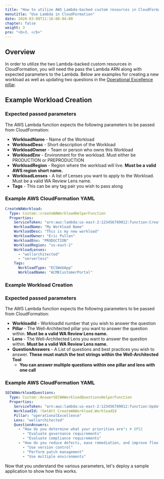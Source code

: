 ```yaml
---
title: "How to utilize AWS Lambda-backed custom resources in CloudFormation"
menutitle: "Use Lambda in CloudFormation"
date: 2020-03-08T11:16:08-04:00
chapter: false
weight: 3
pre: "<b>3. </b>"
---
```


## Overview
In order to utilize the two Lambda-backed custom resources in CloudFormation, you will need the pass the Lambda ARN along with expected parameters to the Lambda. Below are examples for creating a new workload as well as updating two questions in the [Operational Excellence pillar](https://docs.aws.amazon.com/wellarchitected/latest/operational-excellence-pillar/welcome.html).

## Example Workload Creation
### Expected passed parameters
The AWS Lambda function expects the following parameters to be passed from CloudFormation:
* **WorkloadName** - Name of the Workload
* **WorkloadDesc** - Short description of the Workload
* **WorkloadOwner** - Team or person who owns this Workload
* **WorkloadEnv** - Environment for the workload. Must either be PRODUCTION or PREPRODUCTION
* **WorkloadRegion** - Region where the workload will live. **Must be a valid AWS region short name.**
* **WorkloadLenses** - A list of Lenses you want to apply to the Workload. Must be a valid WA Review Lens name.
* **Tags** - This can be any tag pair you wish to pass along

### Example AWS CloudFormation YAML
```yaml
CreateWAWorkload:
  Type: Custom::createWAWorkloadHelperFunction
  Properties:
    ServiceToken: "arn:aws:lambda:us-east-2:123456789012:function:CreateNewWAFRFunction"
    WorkloadName: "My Workload Name"
    WorkloadDesc: "This is my new workload"
    WorkloadOwner: "Eric Pullen"
    WorkloadEnv: "PRODUCTION"
    WorkloadRegion: "us-east-2"
    WorkloadLenses:
      - "wellarchitected"
      - "serverless"
    Tags:
      WorkloadType: "ECSWebApp"
      WorkloadName: "ACMECustomerPortal"
```

### Example Workload Creation
### Expected passed parameters
The AWS Lambda function expects the following parameters to be passed from CloudFormation:
* **WorkloadId** - WorkloadId number that you wish to answer the question
* **Pillar** - The Well-Architected pillar you want to answer the question within. **Must be a valid WA Review Lens name.**
* **Lens** - The Well-Architected Lens you want to answer the question within. **Must be a valid WA Review Lens name.**
* **QuestionAnswers** - A List of questions and best practices you wish to answer. **These must match the text strings within the Well-Architected Tool**
  * **You can answer multiple questions within one pillar and lens with one call**

### Example AWS CloudFormation YAML
```yaml
SECWAWorkloadQuestions:
  Type: Custom::AnswerSECWAWorkloadQuestionsHelperFunction
  Properties:
    ServiceToken: "arn:aws:lambda:us-east-2:123456789012:function:UpdateWAQFunction"
    WorkloadId: !GetAtt CreateWAWorkload.WorkloadId
    Pillar: "operationalExcellence"
    Lens: "wellarchitected"
    QuestionAnswers:
      - "How do you determine what your priorities are": # OPS1
        - "Evaluate governance requirements"
        - "Evaluate compliance requirements"
      - "How do you reduce defects, ease remediation, and improve flow into production": #OPS5
        - "Use version control"
        - "Perform patch management"
        - "Use multiple environments"
```

Now that you understand the various parameters, let's deploy a sample application to show how this works. 
